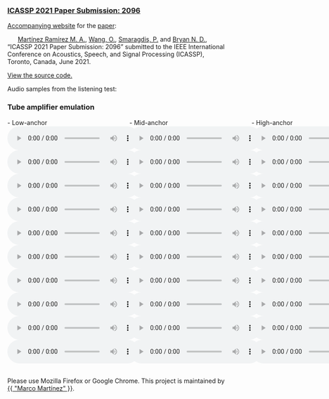 ### [ICASSP 2021 Paper Submission: 2096](https://www.link.to.paper)


[Accompanying  website](https://mchijmma.github.io/DeepAFx/) for the [paper](https://www.link.to.paper):

&nbsp;&nbsp;&nbsp;&nbsp;&nbsp;&nbsp;[Martínez Ramírez M. A.](http://m-marco.com), [Wang, O.](http://www.oliverwang.info/), [Smaragdis, P.](https://paris.cs.illinois.edu/) and [Bryan N. D.](https://ccrma.stanford.edu/~njb/), “ICASSP 2021 Paper Submission: 2096” submitted to the IEEE International Conference on Acoustics, Speech, and Signal Processing (ICASSP), Toronto, Canada, June 2021.

[View the source code.](https://link.to.code)


Audio samples from the listening test:

### Tube amplifier emulation
<div id="contentBox" style="margin:0px auto; width:350%">
<div id="column1" style="float:left; margin:0; width:15.75%;">
- Low-anchor <br />
<audio controls="controls">
    <source src="audio/distortion/full_model_61_101_x.mp3" type="audio/mp3" />
</audio>
<audio controls="controls">
    <source src="audio/distortion/full_model_61_99_x.mp3" type="audio/mp3" />
</audio>
<audio controls="controls">
    <source src="audio/distortion/full_model_61_84_x.mp3" type="audio/mp3" />
</audio>
<audio controls="controls">
    <source src="audio/distortion/full_model_61_69_x.mp3" type="audio/mp3" />
</audio>
<audio controls="controls">
    <source src="audio/distortion/full_model_61_44_x.mp3" type="audio/mp3" />
</audio>
<audio controls="controls">
    <source src="audio/distortion/full_model_61_35_x.mp3" type="audio/mp3" />
</audio>
<audio controls="controls">
    <source src="audio/distortion/full_model_61_31_x.mp3" type="audio/mp3" />
</audio>
<audio controls="controls">
    <source src="audio/distortion/full_model_61_6_x.mp3" type="audio/mp3" />
</audio>
<audio controls="controls">
    <source src="audio/distortion/full_model_61_5_x.mp3" type="audio/mp3" />
</audio>
<audio controls="controls">
    <source src="audio/distortion/full_model_61_2_x.mp3" type="audio/mp3" />
</audio>
</div>

<div id="column2" style="float:left; margin:0;width:15.75%;">
- Mid-anchor <br />
<audio controls="controls">
    <source src="audio/distortion/full_model_61_101_x_mid.mp3" type="audio/mp3" />
</audio>
<audio controls="controls">
    <source src="audio/distortion/full_model_61_99_x_mid.mp3" type="audio/mp3" />
</audio>
<audio controls="controls">
    <source src="audio/distortion/full_model_61_84_x_mid.mp3" type="audio/mp3" />
</audio>
<audio controls="controls">
    <source src="audio/distortion/full_model_61_69_x_mid.mp3" type="audio/mp3" />
</audio>
<audio controls="controls">
    <source src="audio/distortion/full_model_61_44_x_mid.mp3" type="audio/mp3" />
</audio>
<audio controls="controls">
    <source src="audio/distortion/full_model_61_35_x_mid.mp3" type="audio/mp3" />
</audio>
<audio controls="controls">
    <source src="audio/distortion/full_model_61_31_x_mid.mp3" type="audio/mp3" />
</audio>
<audio controls="controls">
    <source src="audio/distortion/full_model_61_6_x_mid.mp3" type="audio/mp3" />
</audio>
<audio controls="controls">
    <source src="audio/distortion/full_model_61_5_x_mid.mp3" type="audio/mp3" />
</audio>
<audio controls="controls">
    <source src="audio/distortion/full_model_61_2_x_mid.mp3" type="audio/mp3" />
</audio>
</div>

<div id="column3" style="float:left; margin:0;width:15.75%">
- High-anchor <br />
<audio controls="controls">
    <source src="audio/distortion/full_model_61_101_y.mp3" type="audio/mp3" />
</audio>
<audio controls="controls">
    <source src="audio/distortion/full_model_61_99_y.mp3" type="audio/mp3" />
</audio>
<audio controls="controls">
    <source src="audio/distortion/full_model_61_84_y.mp3" type="audio/mp3" />
</audio>
<audio controls="controls">
    <source src="audio/distortion/full_model_61_69_y.mp3" type="audio/mp3" />
</audio>
<audio controls="controls">
    <source src="audio/distortion/full_model_61_44_y.mp3" type="audio/mp3" />
</audio>
<audio controls="controls">
    <source src="audio/distortion/full_model_61_35_y.mp3" type="audio/mp3" />
</audio>
<audio controls="controls">
    <source src="audio/distortion/full_model_61_31_y.mp3" type="audio/mp3" />
</audio>
<audio controls="controls">
    <source src="audio/distortion/full_model_61_6_y.mp3" type="audio/mp3" />
</audio>
<audio controls="controls">
    <source src="audio/distortion/full_model_61_5_y.mp3" type="audio/mp3" />
</audio>
<audio controls="controls">
    <source src="audio/distortion/full_model_61_2_y.mp3" type="audio/mp3" />
</audio>
</div>

<div id="column4" style="float:left; margin:0;width:15.75%">
- DeepAFx <br />
<audio controls="controls">
    <source src="audio/distortion/full_model_61_101_z.mp3" type="audio/mp3" />
</audio>
<audio controls="controls">
    <source src="audio/distortion/full_model_61_99_z.mp3" type="audio/mp3" />
</audio>
<audio controls="controls">
    <source src="audio/distortion/full_model_61_84_z.mp3" type="audio/mp3" />
</audio>
<audio controls="controls">
    <source src="audio/distortion/full_model_61_69_z.mp3" type="audio/mp3" />
</audio>
<audio controls="controls">
    <source src="audio/distortion/full_model_61_44_z.mp3" type="audio/mp3" />
</audio>
<audio controls="controls">
    <source src="audio/distortion/full_model_61_35_z.mp3" type="audio/mp3" />
</audio>
<audio controls="controls">
    <source src="audio/distortion/full_model_61_31_z.mp3" type="audio/mp3" />
</audio>
<audio controls="controls">
    <source src="audio/distortion/full_model_61_6_z.mp3" type="audio/mp3" />
</audio>
<audio controls="controls">
    <source src="audio/distortion/full_model_61_5_z.mp3" type="audio/mp3" />
</audio>
<audio controls="controls">
    <source src="audio/distortion/full_model_61_2_z.mp3" type="audio/mp3" />
</audio>
</div>

<div id="column5" style="float:left; margin:0;width:15.75%;">
- CAFx <br />
<audio controls="controls">
    <source src="audio/distortion/CAFx_101.mp3" type="audio/mp3" />
</audio>
<audio controls="controls">
    <source src="audio/distortion/CAFx_99.mp3" type="audio/mp3" />
</audio>
<audio controls="controls">
    <source src="audio/distortion/CAFx_84.mp3" type="audio/mp3" />
</audio>
<audio controls="controls">
    <source src="audio/distortion/CAFx_69.mp3" type="audio/mp3" />
</audio>
<audio controls="controls">
    <source src="audio/distortion/CAFx_44.mp3" type="audio/mp3" />
</audio>
<audio controls="controls">
    <source src="audio/distortion/CAFx_35.mp3" type="audio/mp3" />
</audio>
<audio controls="controls">
    <source src="audio/distortion/CAFx_31.mp3" type="audio/mp3" />
</audio>
<audio controls="controls">
    <source src="audio/distortion/CAFx_6.mp3" type="audio/mp3" />
</audio>
<audio controls="controls">
    <source src="audio/distortion/CAFx_5.mp3" type="audio/mp3" />
</audio>
<audio controls="controls">
    <source src="audio/distortion/CAFx_2.mp3" type="audio/mp3" />
</audio>
</div>

</div>
&nbsp;



Please use Mozilla Firefox or Google Chrome.
This project is maintained by <a href="https://m-marco.com">{{ "Marco Martínez" }}</a>.


<!-- &nbsp;
### Citation
>@aticle{martinez2020deep,<br />
>   title={Deep Learning for Black-Box Modeling of Audio Effects},<br />
>   author={Mart\'{i}nez Ram\'{i}rez, Marco A and Benetos, Emmanouil and Reiss, Joshua D},<br />
>   journal={Applied Sciences},<br />
>   volume={10},<br />
>   number={2},<br />
>   pages={638},<br />
>   month={January},<br />
>   year={2020},<br />
>   publisher={Multidisciplinary Digital Publishing Institute}<br />
>}<br /> -->
